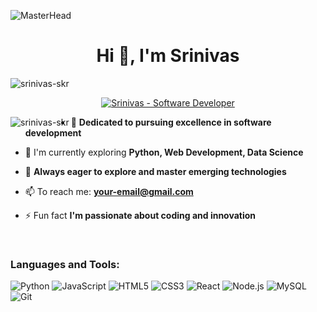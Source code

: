 ![MasterHead](https://iili.io/JU1Yhg4.gif)
<h1 align="center">Hi 👋, I'm Srinivas</h1>

<p align="left"> <img src="https://komarev.com/ghpvc/?username=srinivas-skr&label=Profile%20views&color=0e75b6&style=flat-square" alt="srinivas-skr" /> </p>

<p align="center">
  <a href="https://github.com/srinivas-skr">
    <img src="https://readme-typing-svg.herokuapp.com?font=Fira+Code&weight=600&size=26&pause=1000&color=FFFFFF&background=0D1117_161B22¢er=true&vCenter=true&width=550&lines=Srinivas+%7C+Software+Developer;Building+Elegant+Solutions+with+Code;Passionate+about+Python%2C+Web+%26+Data+Science" alt="Srinivas - Software Developer" />
  </a>
</p>

<img align="left" src="https://github-readme-stats.vercel.app/api/top-langs?username=srinivas-skr&show_icons=true&locale=en&layout=compact&theme=vision-friendly-dark" alt="srinivas-skr" />

- 🙌 **Dedicated to pursuing excellence in software development**
  
- 🌱 I'm currently exploring **Python, Web Development, Data Science**

- 💖 **Always eager to explore and master emerging technologies**

- 📫 To reach me: **your-email@gmail.com**

- ⚡ Fun fact **I'm passionate about coding and innovation**

<br clear="left"/>

<h3 align="left">Languages and Tools:</h3>
<p align="left"> 
  <img src="https://img.shields.io/badge/Python-3776AB?style=for-the-badge&logo=python&logoColor=white" alt="Python"/>
  <img src="https://img.shields.io/badge/JavaScript-F7DF1E?style=for-the-badge&logo=javascript&logoColor=black" alt="JavaScript"/>
  <img src="https://img.shields.io/badge/HTML5-E34F26?style=for-the-badge&logo=html5&logoColor=white" alt="HTML5"/>
  <img src="https://img.shields.io/badge/CSS3-1572B6?style=for-the-badge&logo=css3&logoColor=white" alt="CSS3"/>
  <img src="https://img.shields.io/badge/React-20232A?style=for-the-badge&logo=react&logoColor=61DAFB" alt="React"/>
  <img src="https://img.shields.io/badge/Node.js-339933?style=for-the-badge&logo=nodedotjs&logoColor=white" alt="Node.js"/>
  <img src="https://img.shields.io/badge/MySQL-4479A1?style=for-the-badge&logo=mysql&logoColor=white" alt="MySQL"/>
  <img src="https://img.shields.io/badge/Git-F05032?style=for-the-badge&logo=git&logoColor=white" alt="Git"/>
</p>
